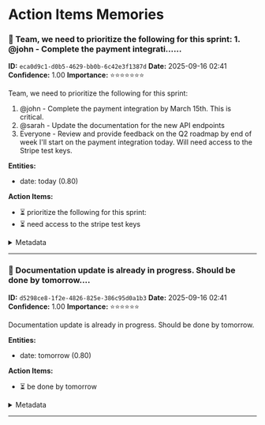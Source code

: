 # Action Items Memories

### 📝 Team, we need to prioritize the following for this sprint: 1. @john - Complete the payment integrati......
**ID:** `eca0d9c1-d0b5-4629-bb0b-6c42e3f1387d`
**Date:** 2025-09-16 02:41
**Confidence:** 1.00
**Importance:** ⭐⭐⭐⭐⭐⭐⭐

Team, we need to prioritize the following for this sprint:
1. @john - Complete the payment integration by March 15th. This is critical.
2. @sarah - Update the documentation for the new API endpoints
3. Everyone - Review and provide feedback on the Q2 roadmap by end of week
I'll start on the payment integration today. Will need access to the Stripe test keys.

**Entities:**
- date: today (0.80)

**Action Items:**
- ⏳ prioritize the following for this sprint:
- ⏳ need access to the stripe test keys

<details>
<summary>Metadata</summary>

```json
{
  "id": "eca0d9c1-d0b5-4629-bb0b-6c42e3f1387d",
  "content": "Team, we need to prioritize the following for this sprint:\n1. @john - Complete the payment integration by March 15th. This is critical.\n2. @sarah - Update the documentation for the new API endpoints\n3. Everyone - Review and provide feedback on the Q2 roadmap by end of week\nI'll start on the payment integration today. Will need access to the Stripe test keys.",
  "summary": "Team, we need to prioritize the following for this sprint: 1. @john - Complete the payment integrati...",
  "category": "action_items",
  "subcategory": null,
  "entities": [
    {
      "id": "cfe80778-4c6d-483b-b4e7-c791ae5bc81d",
      "type": "date",
      "value": "today",
      "canonical_name": "today",
      "confidence": 0.8,
      "utterance_ids": [
        "7bba2fc9-d3b5-44e0-83fd-f70db9db72af"
      ],
      "context": "I'll start on the payment integration today. Will need access to the Stripe test keys.",
      "attributes": {},
      "aliases": []
    }
  ],
  "action_items": [
    {
      "id": "6f3663ac-3a86-4452-86bd-b2b308e410e1",
      "title": "prioritize the following for this sprint:",
      "description": "Team, we need to prioritize the following for this sprint:",
      "assignee": null,
      "owner": null,
      "due_date": null,
      "priority": "medium",
      "status": "pending",
      "dependencies": [],
      "blockers": [],
      "utterance_ids": [
        "dd7c90e4-3b95-4f3d-8d65-b9be63e301ee"
      ],
      "tags": [],
      "completion_criteria": null,
      "estimated_effort": null,
      "actual_effort": null,
      "created_at": "2025-09-16T01:41:38.030853",
      "updated_at": "2025-09-16T02:41:53.038478",
      "completed_at": null,
      "metadata": {}
    },
    {
      "id": "12c2f4c8-9eb4-4ab8-b068-df550b33997a",
      "title": "need access to the stripe test keys",
      "description": "I'll start on the payment integration today. Will need access to the Stripe test keys.",
      "assignee": null,
      "owner": null,
      "due_date": null,
      "priority": "medium",
      "status": "pending",
      "dependencies": [],
      "blockers": [],
      "utterance_ids": [
        "7bba2fc9-d3b5-44e0-83fd-f70db9db72af"
      ],
      "tags": [],
      "completion_criteria": null,
      "estimated_effort": null,
      "actual_effort": null,
      "created_at": "2025-09-16T01:46:38.030859",
      "updated_at": "2025-09-16T02:41:53.038635",
      "completed_at": null,
      "metadata": {}
    }
  ],
  "relations": [],
  "timestamp": "2025-09-16T02:41:53.039218",
  "source_timestamp": "2025-09-16T01:41:38.030853",
  "confidence": 1.0,
  "importance": 7,
  "provenance": {
    "source": "conversation",
    "contact_id": "action_test",
    "processing_version": "1.0.0"
  },
  "utterance_ids": [
    "dd7c90e4-3b95-4f3d-8d65-b9be63e301ee",
    "79ebe6a0-58bd-4c02-a555-7b74c8701b56",
    "69a7a782-82cd-43f6-8618-e88104b35639",
    "a2d2b69d-1e5e-4348-97c4-12ffffac4edd",
    "7bba2fc9-d3b5-44e0-83fd-f70db9db72af"
  ],
  "tags": [],
  "keywords": [
    "need",
    "this",
    "payment",
    "integration",
    "team",
    "prioritize",
    "following",
    "sprint",
    "john",
    "complete"
  ],
  "context": {
    "id": "271d6738-c876-4777-9e30-df592550b9aa",
    "meeting_title": null,
    "meeting_type": "review",
    "participants": [
      {
        "id": "Sarah",
        "name": "Sarah",
        "utterance_count": 1
      },
      {
        "id": "Project Manager",
        "name": "Project Manager",
        "utterance_count": 4
      },
      {
        "id": "John",
        "name": "John",
        "utterance_count": 1
      }
    ],
    "scheduled_time": null,
    "actual_time": "2025-09-16T01:41:38.030853",
    "duration": 6,
    "location": null,
    "agenda": null,
    "related_documents": [],
    "previous_meeting_id": null,
    "next_meeting_id": null,
    "project": null,
    "metadata": {}
  },
  "related_memory_ids": [],
  "corrections": [],
  "verified": false,
  "visibility": "private",
  "metadata": {}
}
```
</details>

---
### 📝 Documentation update is already in progress. Should be done by tomorrow....
**ID:** `d5298ce8-1f2e-4826-825e-386c95d0a1b3`
**Date:** 2025-09-16 02:41
**Confidence:** 1.00
**Importance:** ⭐⭐⭐⭐⭐⭐

Documentation update is already in progress. Should be done by tomorrow.

**Entities:**
- date: tomorrow (0.80)

**Action Items:**
- ⏳ be done by tomorrow

<details>
<summary>Metadata</summary>

```json
{
  "id": "d5298ce8-1f2e-4826-825e-386c95d0a1b3",
  "content": "Documentation update is already in progress. Should be done by tomorrow.",
  "summary": "Documentation update is already in progress. Should be done by tomorrow.",
  "category": "action_items",
  "subcategory": null,
  "entities": [
    {
      "id": "9abb732b-9c23-4243-be0e-3269ac55c091",
      "type": "date",
      "value": "tomorrow",
      "canonical_name": "tomorrow",
      "confidence": 0.8,
      "utterance_ids": [
        "f8be1043-b798-4d5b-b5d4-5f00da123924"
      ],
      "context": "Documentation update is already in progress. Should be done by tomorrow.",
      "attributes": {},
      "aliases": []
    }
  ],
  "action_items": [
    {
      "id": "557e166a-d48a-4e81-98a6-b2f42d8e1f59",
      "title": "be done by tomorrow",
      "description": "Documentation update is already in progress. Should be done by tomorrow.",
      "assignee": null,
      "owner": null,
      "due_date": null,
      "priority": "medium",
      "status": "pending",
      "dependencies": [],
      "blockers": [],
      "utterance_ids": [
        "f8be1043-b798-4d5b-b5d4-5f00da123924"
      ],
      "tags": [],
      "completion_criteria": null,
      "estimated_effort": null,
      "actual_effort": null,
      "created_at": "2025-09-16T01:47:38.030861",
      "updated_at": "2025-09-16T02:41:53.038739",
      "completed_at": null,
      "metadata": {}
    }
  ],
  "relations": [],
  "timestamp": "2025-09-16T02:41:53.039469",
  "source_timestamp": "2025-09-16T01:47:38.030861",
  "confidence": 1.0,
  "importance": 6,
  "provenance": {
    "source": "conversation",
    "contact_id": "action_test",
    "processing_version": "1.0.0"
  },
  "utterance_ids": [
    "f8be1043-b798-4d5b-b5d4-5f00da123924"
  ],
  "tags": [],
  "keywords": [
    "documentation",
    "update",
    "already",
    "progress",
    "should",
    "done",
    "tomorrow"
  ],
  "context": {
    "id": "271d6738-c876-4777-9e30-df592550b9aa",
    "meeting_title": null,
    "meeting_type": "review",
    "participants": [
      {
        "id": "Sarah",
        "name": "Sarah",
        "utterance_count": 1
      },
      {
        "id": "Project Manager",
        "name": "Project Manager",
        "utterance_count": 4
      },
      {
        "id": "John",
        "name": "John",
        "utterance_count": 1
      }
    ],
    "scheduled_time": null,
    "actual_time": "2025-09-16T01:41:38.030853",
    "duration": 6,
    "location": null,
    "agenda": null,
    "related_documents": [],
    "previous_meeting_id": null,
    "next_meeting_id": null,
    "project": null,
    "metadata": {}
  },
  "related_memory_ids": [],
  "corrections": [],
  "verified": false,
  "visibility": "private",
  "metadata": {}
}
```
</details>

---
